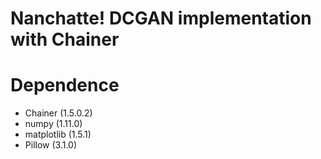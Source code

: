 # Nanchatte! DCGAN implementation with Chainer

# Dependence
- Chainer		(1.5.0.2)
- numpy			(1.11.0)
- matplotlib	(1.5.1)
- Pillow		(3.1.0)